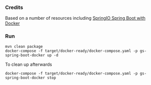 ### Credits
Based on a number of resources including [SpringIO Spring Boot with Docker](https://spring.io/guides/gs/spring-boot-docker/)

### Run
```
mvn clean package
docker-compose -f target/docker-ready/docker-compose.yaml -p gs-spring-boot-docker up -d
```
To clean up afterwards
```
docker-compose -f target/docker-ready/docker-compose.yaml -p gs-spring-boot-docker stop
```


